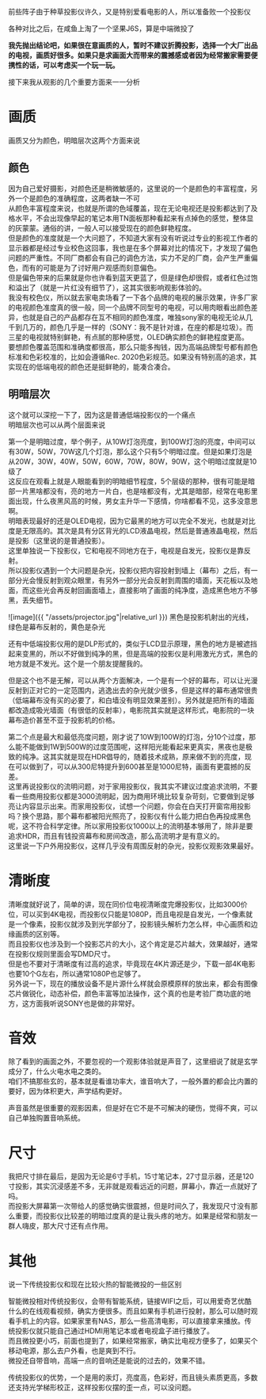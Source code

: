 前些阵子由于种草投影仪许久，又是特别爱看电影的人，所以准备败一个投影仪

各种对比之后，在咸鱼上淘了一个坚果J6S，算是中端微投了

**我先抛出结论吧，如果很在意画质的人，暂时不建议折腾投影，选择一个大厂出品的电视，画质好很多。如果只是求画面大而带来的震撼感或者因为经常搬家需要便携性的话，可以考虑买一个玩一玩。**

接下来我从观影的几个重要方面来一一分析

# 画质

画质又分为颜色，明暗层次这两个方面来说  

## 颜色
因为自己爱好摄影，对颜色还是稍微敏感的，这里说的一个是颜色的丰富程度，另外一个是颜色的准确程度，这两者缺一不可  
从颜色丰富程度来说，也就是所谓的色域覆盖，现在无论电视还是投影都达到了及格水平，不会出现像早起的笔记本用TN面板那种看起来有点掉色的感觉，整体显的灰蒙蒙。通俗的讲，一般人可以接受现在的颜色鲜艳程度。  
但是颜色的准度就是一个大问题了，不知道大家有没有听说过专业的影视工作者的显示器都是经过专业校色这回事，我也是在多个屏幕对比的情况下，才发现了偏色问题的严重性。不同厂商都会有自己的调色方法，实力不足的厂商，会产生严重偏色，而有的可能是为了讨好用户观感而刻意偏色。  
但是偏色带来的后果就是你也许看到蓝天更蓝了，但是绿色却很假，或者红色过饱和溢出了（就是一片红没有细节了），这其实很影响观影体验的。  
我没有校色仪，所以就去家电卖场看了一下各个品牌的电视的展示效果，许多厂家的电视颜色准度真的很一般，同一个品牌不同型号的电视，可以用肉眼看出颜色差异，也就是自己的产品都存在互不相同的颜色准度，唯独sony家的电视无论从几千到几万的，颜色几乎是一样的（SONY：我不是针对谁，在座的都是垃圾）。而三星的电视就特别鲜艳，有点腻的那种感觉，OLED确实颜色的鲜艳程度更高。  
要想颜色覆盖范围和准确度都很高，那么只能多掏钱，因为高端品牌型号都有颜色标准和色彩校准的，比如会遵循Rec. 2020色彩规范。如果没有特别高的追求，其实现在的低端电视的颜色还是挺鲜艳的，能凑合凑合。

## 明暗层次

这个就可以深挖一下了，因为这是普通低端投影仪的一个痛点  
明暗层次也可以从两个层面来说 

第一个是明暗过度，举个例子，从10W灯泡亮度，到100W灯泡的亮度，中间可以有30W，50W，70W这几个灯泡，那么这个只有5个明暗过度。但是如果灯泡是从20W，30W，40W，50W，60W，70W，80W，90W，这个明暗过度就是10级了  
这反应在观看上就是人眼能看到的明暗细节程度，5个层级的那种，很有可能是暗部一片黑啥都没有，亮的地方一片白，也是啥都没有，尤其是暗部，经常在电影里面出现，什么夜黑风高的时候，男女主升华一下感情，你啥都看不见，这多没意思啊。  
明暗表现最好的还是OLED电视，因为它最黑的地方可以完全不发光，也就是对比度是无限高的。其次是具有分区背光的LCD液晶电视，然后是普通液晶电视，然后是投影（这里说的是普通投影）。  
这里单独说一下投影仪，它和电视不同地方在于，电视是自发光，投影仪是靠反射。  
所以投影仪遇到一个大问题是杂光，投影仪把内容投射到墙上（幕布）之后，有一部分光会慢反射到观众眼里，有另外一部分光会反射到周围的墙面，天花板以及地面，而这些光会再反射回画面墙上，直接影响了画面的纯净度，造成黑色地方不够黑，丢失细节。  

![image]({{ "/assets/projector.jpg"|relative_url }})
    黑色是投影机射出的光线，绿色是幕布反射的，黄色是杂光

还有中低端投影仪用的是DLP形式的，类似于LCD显示原理，黑色的地方是被遮挡起来变黑的，所以不好做到纯净的黑，但是高端的投影仪是利用激光方式，黑色的地方就是不发光。这个是一个朋友提醒我的。


但是这个也不是无解，可以从两个方面解决，一个是有一个好的幕布，可以让光漫反射到正对它的一定范围内，逃逸出去的杂光就少很多，但是这样的幕布通常很贵（低端幕布没有买的必要了，和白墙没有明显效果差别）。另外就是把所有的墙面都改造成吸光墙面（有很低的反射率），电影院其实就是这样形式，电影院的一块幕布造价甚至不亚于投影机的价格。  

第二个点是最大和最低亮度问题，刚才说了10W到100W的灯泡，分10个过度，那么能不能做到1W到500W的过度范围呢，这样阳光能看起来更真实，黑夜也是极致的纯净。这其实就是现在HDR倡导的，随着技术成熟，原来做不到的亮度，现在可以做到了，可以从300尼特提升到600甚至是1000尼特，画面有更震撼的反差。  
这里再说投影仪的流明问题，对于家用投影仪，我其实不建议过度追求流明，不要看一些商用投影仪都是3000流明起，因为商用环境比较复杂苛刻，它要做到足够亮让内容显示出来。而家用投影仪，试想一个问题，你会在白天打开窗帘用投影吗？换个思路，那个幕布都被阳光照亮了，投影仪有什么能力把白色再投成黑色呢，这不符合科学定律。所以家用投影仪1000以上的流明基本够用了，除非是要追求HDR，而且有钱投资幕布和房间改造，那么高流明才是有意义的。  
这里说一下户外用投影仪，这样几乎没有周围反射的杂光，投影仪观影效果最好。

# 清晰度

清晰度就好说了，简单的讲，现在同价位电视清晰度完爆投影仪，比如3000价位，可以买到4K电视，而投影仪只能是1080P，而且电视是自发光，一个像素就是一个像素，投影仪就涉及到光学部分了，投影镜头解析力怎么样，中心画质和边缘画质的区别等。  
而且投影仪也涉及到一个投影芯片的大小，这个肯定是芯片越大，效果越好，通常在投影仪规则里面会写DMD尺寸。  
但是也不要对于清晰度有过高的追求，毕竟现在4K片源还是少，下载一部4K电影也要10个G左右，所以通常1080P也足够了。  
另外说一下，现在的播放设备不是片源什么样就会原模原样的放出来，都会有图像芯片做锐化，动态补偿，颜色丰富等加法操作，这个真的也是考验厂商功底的地方，这方面我听说SONY也是做的非常好。

# 音效

除了看到的画面之外，不要忽视的一个观影体验就是声音了，这里细说了就是玄学成分了，什么火电水电之类的。  
咱们不搞那些玄的，基本就是看谁功率大，谁音响大了，一般外置的都会比内置的要好，因为体积更大，声学结构更好。

声音虽然是很重要的观影因素，但是好在它不是不可解决的硬伤，觉得不爽，可以自己单独购置音响系统。

# 尺寸

我把尺寸排在最后，是因为无论是6寸手机，15寸笔记本，27寸显示器，还是120寸投影，其实沉浸感差不多，无非就是观看远近的问题，屏幕小，靠近一点就好了吗。  
而投影大屏幕第一次带给人的感觉确实很震撼，但是时间久了，我发现尺寸没有那么重要，而投影仪比较差的明暗过度真的是让我头疼的地方。如果是经常和朋友一群人嗨皮，那大尺寸还有点作用。

# 其他

说一下传统投影仪和现在比较火热的智能微投的一些区别

智能微投相对传统投影仪，会带有智能系统，链接WIFI之后，可以用爱奇艺优酷什么的在线观看视频，确实方便很多。而且如果有手机进行投射，那么可以随时观看手机上的内容。如果家里有NAS，那么一些高清电影，可以直接拿来播放。传统投影仪就只能自己通过HDMI用笔记本或者电视盒子进行播放了。  
而且微投更小巧，前面也提到了，如果经常搬家，确实比电视方便多了，如果买个移动电源，那么去户外看，也是爽到不行。  
微投还自带音响，高端一点的音响还是能说的过去的，效果不错。

传统投影仪的优势，一个是用的汞灯，亮度高，色彩好，而且镜头素质更高，多数还支持光学梯形校正，这样投影仪摆的歪一点，可以没问题。